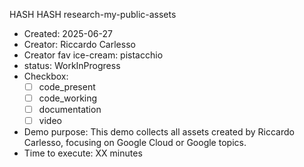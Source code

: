 HASH HASH research-my-public-assets

* Created: 2025-06-27
* Creator: Riccardo Carlesso
* Creator fav ice-cream: pistacchio
* status: WorkInProgress
* Checkbox:
    * [ ] code_present
    * [ ] code_working
    * [ ] documentation
    * [ ] video
* Demo purpose: This demo collects all assets created by Riccardo Carlesso, focusing on Google Cloud or Google topics.
* Time to execute: XX minutes
